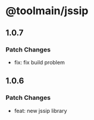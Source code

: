 # @toolmain/jssip

## 1.0.7

### Patch Changes

- fix: fix build problem

## 1.0.6

### Patch Changes

- feat: new jssip library
